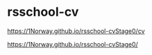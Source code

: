 # rsschool-cv

https://1Norway.github.io/rsschool-cvStage0/cv

https://1Norway.github.io/rsschool-cvStage0/
